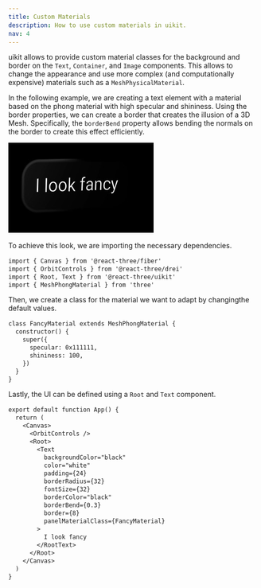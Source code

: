 ```yaml
---
title: Custom Materials
description: How to use custom materials in uikit.
nav: 4
---
```


uikit allows to provide custom material classes for the background and border on the `Text`, `Container`, and `Image` components. This allows to change the appearance and use more complex (and computationally expensive) materials such as a `MeshPhysicalMaterial`.

In the following example, we are creating a text element with a material based on the phong material with high specular and shininess. Using the border properties, we can create a border that creates the illusion of a 3D Mesh. Specifically, the `borderBend` property allows bending the normals on the border to create this effect efficiently.

![Screenshot](./custom-materials.jpg)

To achieve this look, we are importing the necessary dependencies.

```tsx
import { Canvas } from '@react-three/fiber'
import { OrbitControls } from '@react-three/drei'
import { Root, Text } from '@react-three/uikit'
import { MeshPhongMaterial } from 'three'
```

Then, we create a class for the material we want to adapt by changingthe default values. 

```tsx
class FancyMaterial extends MeshPhongMaterial {
  constructor() {
    super({
      specular: 0x111111,
      shininess: 100,
    })
  }
}
```

Lastly, the UI can be defined using a `Root` and `Text` component.

```tsx
export default function App() {
  return (
    <Canvas>
      <OrbitControls />
      <Root>
        <Text
          backgroundColor="black"
          color="white"
          padding={24}
          borderRadius={32}
          fontSize={32}
          borderColor="black"
          borderBend={0.3}
          border={8}
          panelMaterialClass={FancyMaterial}
        >
          I look fancy
        </RootText>
      </Root>
    </Canvas>
  )
}
```
